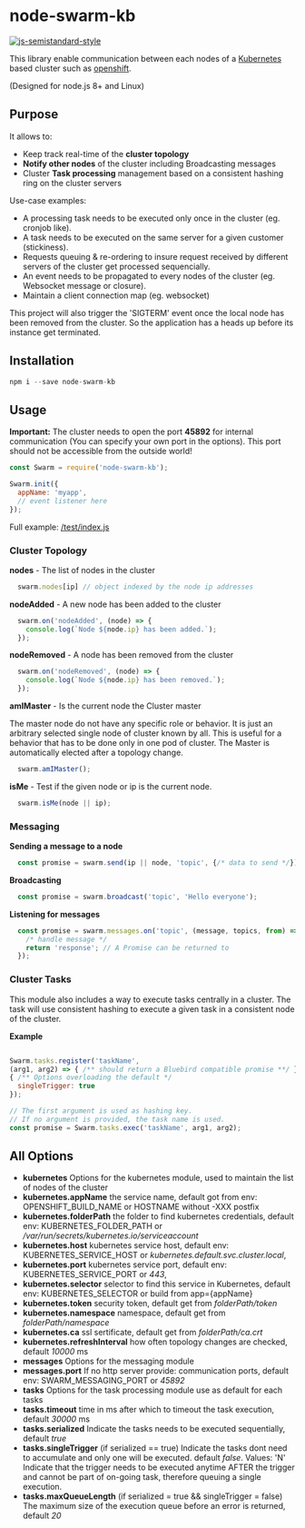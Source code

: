 # node-swarm-kb

[![js-semistandard-style](https://img.shields.io/badge/code%20style-semistandard-brightgreen.svg?style=flat-square)](https://github.com/Flet/semistandard)

  This library enable communication between each nodes of a [Kubernetes](http://kubernetes.io) based cluster such as [openshift](http://www.openshift.com).

(Designed for node.js 8+ and Linux)

## Purpose

  It allows to:
  - Keep track real-time of the **cluster topology**
  - **Notify other nodes** of the cluster including Broadcasting messages
  - Cluster **Task processing** management based on a consistent hashing ring on the cluster servers

  Use-case examples:
  - A processing task needs to be executed only once in the cluster (eg. cronjob like).
  - A task needs to be executed on the same server for a given customer (stickiness).
  - Requests queuing & re-ordering to insure request received by different servers of the cluster get processed sequencially.
  - An event needs to be propagated to every nodes of the cluster (eg. Websocket message or closure).
  - Maintain a client connection map (eg. websocket)

  This project will also trigger the 'SIGTERM' event once the local node has been removed from the cluster. So the application has a heads up before its instance get terminated.

## Installation

```javascript
npm i --save node-swarm-kb
```

## Usage

**Important:** The cluster needs to open the port **45892** for internal communication (You can specify your own port in the options). This port should not be accessible from the outside world!

```javascript
const Swarm = require('node-swarm-kb');

Swarm.init({
  appName: 'myapp',
  // event listener here
});
```

Full example: [/test/index.js](/test/index.js)

### Cluster Topology

**nodes** - The list of nodes in the cluster

```javascript
  swarm.nodes[ip] // object indexed by the node ip addresses
```

**nodeAdded** - A new node has been added to the cluster

```javascript
  swarm.on('nodeAdded', (node) => {
    console.log(`Node ${node.ip} has been added.`);
  });
```

**nodeRemoved** - A node has been removed from the cluster

```javascript
  swarm.on('nodeRemoved', (node) => {
    console.log(`Node ${node.ip} has been removed.`);
  });
```

**amIMaster** - Is the current node the Cluster master

The master node do not have any specific role or behavior.
It is just an arbitrary selected single node of cluster known by all.
This is useful for a behavior that has to be done only in one pod of cluster.
The Master is automatically elected after a topology change.

```javascript
  swarm.amIMaster();
```

**isMe** - Test if the given node or ip is the current node.

```javascript
  swarm.isMe(node || ip);
```

### Messaging

**Sending a message to a node**

```javascript
  const promise = swarm.send(ip || node, 'topic', {/* data to send */});
```

**Broadcasting**

```javascript
  const promise = swarm.broadcast('topic', 'Hello everyone');
```

**Listening for messages**

```javascript
  const promise = swarm.messages.on('topic', (message, topics, from) => {
    /* handle message */
    return 'response'; // A Promise can be returned to
  });
```

### Cluster Tasks

This module also includes a way to execute tasks centrally in a cluster.
The task will use consistent hashing to execute a given task in a consistent node of the cluster.

**Example**

```javascript

Swarm.tasks.register('taskName',
(arg1, arg2) => { /** should return a Bluebird compatible promise **/ },
{ /** Options overloading the default */
  singleTrigger: true
});

// The first argument is used as hashing key.
// If no argument is provided, the task name is used.
const promise = Swarm.tasks.exec('taskName', arg1, arg2);

```


## All Options

- **kubernetes** Options for the kubernetes module, used to maintain the list of nodes of the cluster
- **kubernetes.appName** the service name, default got from env: OPENSHIFT_BUILD_NAME or HOSTNAME without -XXX postfix
- **kubernetes.folderPath** the folder to find kubernetes credentials, default env: KUBERNETES_FOLDER_PATH or _/var/run/secrets/kubernetes.io/serviceaccount_
- **kubernetes.host** kubernetes service host, default env: KUBERNETES_SERVICE_HOST or _kubernetes.default.svc.cluster.local_,
- **kubernetes.port** kubernetes service port, default env: KUBERNETES_SERVICE_PORT or _443_,
- **kubernetes.selector** selector to find this service in Kubernetes, default env: KUBERNETES_SELECTOR or build from app={appName}
- **kubernetes.token** security token, default get from _folderPath/token_
- **kubernetes.namespace** namespace, default get from _folderPath/namespace_
- **kubernetes.ca** ssl sertificate, default get from _folderPath/ca.crt_
- **kubernetes.refreshInterval** how often topology changes are checked, default _10000_ ms
- **messages** Options for the messaging module
- **messages.port** If no http server provide: communication ports, default env: SWARM_MESSAGING_PORT or _45892_
- **tasks** Options for the task processing module use as default for each tasks
- **tasks.timeout** time in ms after which to timeout the task execution, default _30000_ ms
- **tasks.serialized** Indicate the tasks needs to be executed sequentially, default _true_
- **tasks.singleTrigger** (if serialized == true) Indicate the tasks dont need to accumulate and only one will be executed. default _false_. Values: 'N' Indicate that the trigger needs to be executed anytime AFTER the trigger and cannot be part of on-going task, therefore queuing a single execution.
- **tasks.maxQueueLength** (if serialized = true && singleTrigger = false) The maximum size of the execution queue before an error is returned, default _20_
